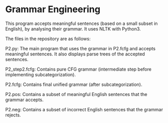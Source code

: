 # Grammar Engineering

This program accepts meaningful sentences (based on a small subset in English), by analysing their grammar. It uses NLTK with Python3.

The files in the repository are as follows:

P2.py: The main program that uses the grammar in P2.fcfg and accepts meaningful sentences. It also displays parse trees of the accepted sentences.

P2_step2.fcfg: Contains pure CFG grammar (intermediate step before implementing subcategorization).

P2.fcfg: Contains final unified grammar (after subcategorization).

P2.pos: Contains a subset of meaningful English sentences that the grammar accepts.

P2.neg: Contains a subset of incorrect English sentences that the grammar rejects.